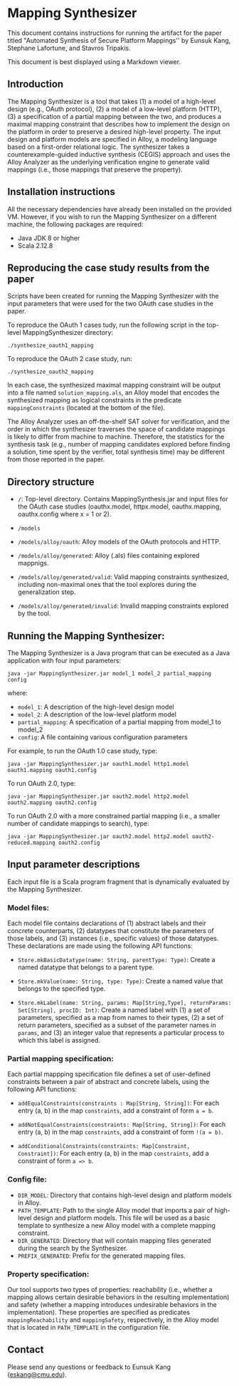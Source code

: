 # Mapping Synthesizer

This document contains instructions for running the artifact for the
paper titled "Automated Synthesis of Secure Platform Mappings'' by
Eunsuk Kang, Stephane Lafortune, and Stavros Tripakis.

This document is best displayed using a Markdown viewer.

## Introduction

The Mapping Synthesizer is a tool that takes (1) a model of a
high-level design (e.g., OAuth protocol), (2) a model of a low-level
platform (HTTP), (3) a specification of a partial mapping between the
two, and produces a maximal mapping constraint that describes how to
implement the design on the platform in order to preserve a desired
high-level property. The input design and platform models are
specified in Alloy, a modeling language based on a first-order
relational logic. The synthesizer takes a counterexample-guided
inductive synthesis (CEGIS) approach and uses the Alloy Analyzer as
the underlying verification engine to generate valid mappings (i.e.,
those mappings that preserve the property).

## Installation instructions

All the necessary dependencies have already been installed on the
provided VM. However, if you wish to run the Mapping
Synthesizer on a different machine, the following packages are
required:

- Java JDK 8 or higher
- Scala 2.12.8

## Reproducing the case study results from the paper

Scripts have been created for running the Mapping Synthesizer with the
input parameters that were used for the two OAuth case studies in the
paper.

To reproduce the OAuth 1 cases tudy, run the following script in the
top-level MappingSynthesizer directory:

	./synthesize_oauth1_mapping

To reproduce the OAuth 2 case study, run:

	./synthesize_oauth2_mapping

In each case, the synthesized maximal mapping constraint will be
output into a file named `solution_mapping.als`, an Alloy model that
encodes the synthesized mapping as logical constraints in the
predicate `mappingConstraints` (located at the bottom of the file).

The Alloy Analyzer uses an off-the-shelf SAT solver for verification,
and the order in which the synthesizer traverses the space of
candidate mappings is likely to differ from machine to
machine. Therefore, the statistics for the synthesis task (e.g.,
number of mapping candidates explored before finding a solution, time
spent by the verifier, total synthesis time) may be different from
those reported in the paper.

## Directory structure

* `/`: Top-level directory. Contains MappingSynthesis.jar and input files
    for the OAuth case studies (oauthx.model, httpx.model,
    oauthx.mapping, oauthx.config where x = 1 or 2).

* `/models`
* `/models/alloy/oauth`: Alloy models of the OAuth protocols and HTTP.
* `/models/alloy/generated`: Alloy (.als) files containing explored mappnigs.
* `/models/alloy/generated/valid`: Valid mapping constraints
  synthesized, including non-maximal ones that the tool explores
  during the generalization step.
* `/models/alloy/generated/invalid`: Invalid mapping constraints
  explored by the tool.

## Running the Mapping Synthesizer:

The Mapping Synthesizer is a Java program that can be executed as a
Java application with four input parameters:

	java -jar MappingSynthesizer.jar model_1 model_2 partial_mapping config

where:

* `model_1`: A description of the high-level design model 
* `model_2`: A description of the low-level platform model
* `partial_mapping`: A specification of a partial mapping from model_1 to model_2
* `config`: A file containing various configuration parameters

For example, to run the OAuth 1.0 case study, type:

	java -jar MappingSynthesizer.jar oauth1.model http1.model oauth1.mapping oauth1.config

To run OAuth 2.0, type:

	java -jar MappingSynthesizer.jar oauth2.model http2.model oauth2.mapping oauth2.config

To run OAuth 2.0 with a more constrained partial mapping (i.e., a smaller
number of candidate mappings to search), type:

	java -jar MappingSynthesizer.jar oauth2.model http2.model oauth2-reduced.mapping oauth2.config

## Input parameter descriptions

Each input file is a Scala program fragment that is dynamically
evaluated by the Mapping Synthesizer.

### Model files:

Each model file contains declarations of (1) abstract labels and their
concrete counterparts, (2) datatypes that constitute the parameters of
those labels, and (3) instances (i.e., specific values) of those
datatypes. These declarations are made using the following API functions:

* `Store.mkBasicDatatype(name: String, parentType: Type)`: Create a
  named datatype that belongs to a parent type.

* `Store.mkValue(name: String, type: Type)`: Create a named value that
  belongs to the specified type.

* `Store.mkLabel(name: String, params: Map[String,Type], returnParams:
  Set[String], procID: Int)`: Create a named label with (1) a set of
  parameters, specified as a map from names to their types, (2) a set
  of return parameters, specified as a subset of the parameter names
  in `params`, and (3) an integer value that represents a particular
  process to which this label is assigned.

### Partial mapping specification:

Each partial mappping specification file defines a set of user-defined
constraints
between a pair of abstract and concrete labels, using the following
API functions:

* `addEqualConstraints(constraints : Map[String, String])`:
  For each entry (a, b) in the map `constraints`, add a constraint of
  form `a = b`.

* `addNotEqualConstraints(constraints:
Map[String, String])`:
For each entry (a, b) in the map `constraints`, add a constraint of
  form `!(a = b)`.

* `addConditionalConstraints(constraints:
  Map[Constraint, Constraint])`: For each entry (a, b) in the map `constraints`, add a constraint of
  form `a => b`.

### Config file:

* `DIR_MODEL`: Directory that contains high-level design and platform models in Alloy.
* `PATH_TEMPLATE`: Path to the single Alloy model that imports a pair
  of high-level design and platform models. This file will be used as a
  basic template to synthesize a new Alloy model with a complete
  mapping constraint.
* `DIR_GENERATED`: Directory that will contain mapping files generated
  during the search by the Synthesizer.
* `PREFIX_GENERATED`: Prefix for the generated mapping files.

### Property specification:

Our tool supports two types of properties: reachability (i.e., whether
a mapping allows certain desirable behaviors in the resulting
implementation) and safety (whether a mapping introduces undesirable
behaviors in the implementation). These properties are specified as
predicates `mappingReachability` and `mappingSafety`, respectively, in
the Alloy model that is located in `PATH_TEMPLATE` in the
configuration file.

## Contact

Please send any questions or feedback to Eunsuk Kang (eskang@cmu.edu).


